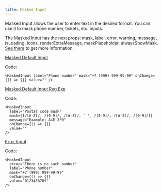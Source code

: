 ```yaml
---
title: Masked Input
---
```


Masked Input allows the user to enter text in the desired format. You can use it to mask phone number, tickets, etc. inputs.

The Masked Input has the next props: mask, label, error, warning, message, isLoading, icons, renderExtraMessage, maskPlaceholder, alwaysShowMask. [See there](/?path=core-inputs-maskedinput--docs) to get more information.

[Masked Default Input](/storybook/?path=/story/core-controls-controlwithlabel--default-control-with-label)

Code:

```tsx
<MaskedInput label="Phone number" mask="+7 (999) 999-99-99" onChange={() => {}} value="" />
```

[Masked Default Input Reg Exp](/storybook/?path=/story/core-inputs-maskedinput--masked-default-input-reg-exp)

Code:

```tsx
<MaskedInput
  label="Postal code mask"
  mask={[/[A-Z]/, /[0-9]/, /[A-Z]/, ' ', /[0-9]/, /[A-Z]/, /[0-9]/]}
  message="Example: A4E 2P9"
  onChange={() => {}}
  value=""
/>
```

[Error Input](/storybook/?path=/story/core-inputs-maskedinput--error-input)

Code:

```tsx
<MaskedInput
  error="There is no such number"
  label="Phone number"
  mask="+7 (999) 999-99-99"
  onChange={() => {}}
  value="0123456789"
/>
```
